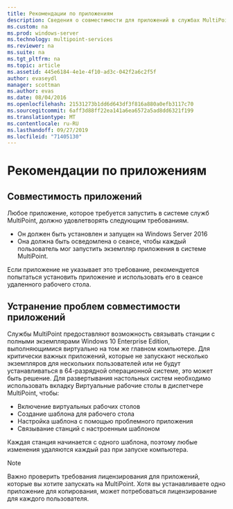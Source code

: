 ```yaml
---
title: Рекомендации по приложениям
description: Сведения о совместимости для приложений в службах MultiPoint
ms.custom: na
ms.prod: windows-server
ms.technology: multipoint-services
ms.reviewer: na
ms.suite: na
ms.tgt_pltfrm: na
ms.topic: article
ms.assetid: 445e6184-4e1e-4f10-ad3c-042f2a6c2f5f
author: evaseydl
manager: scottman
ms.author: evas
ms.date: 08/04/2016
ms.openlocfilehash: 21531273b1dd6d643df3f816a880a0efb3117c70
ms.sourcegitcommit: 6aff3d88ff22ea141a6ea6572a5ad8dd6321f199
ms.translationtype: MT
ms.contentlocale: ru-RU
ms.lasthandoff: 09/27/2019
ms.locfileid: "71405130"
---
```

# <a name="application-considerations"></a>Рекомендации по приложениям
  
## <a name="application-compatibility"></a>Совместимость приложений

Любое приложение, которое требуется запустить в системе служб MultiPoint, должно удовлетворять следующим требованиям.
  
- Он должен быть установлен и запущен на Windows Server 2016 
- Она должна быть осведомлена о сеансе, чтобы каждый пользователь мог запустить экземпляр приложения в системе MultiPoint.
  
Если приложение не указывает это требование, рекомендуется попытаться установить приложение и использовать его в сеансе удаленного рабочего стола. 

## <a name="addressing-application-compatibility-problems"></a>Устранение проблем совместимости приложений  
Службы MultiPoint предоставляют возможность связывать станции с полными экземплярами Windows 10 Enterprise Edition, выполняющимися виртуально на том же главном компьютере. Для критически важных приложений, которые не запускают несколько экземпляров для нескольких пользователей или не будут устанавливаться в 64-разрядной операционной системе, это может быть решение. Для развертывания настольных систем необходимо использовать вкладку Виртуальные рабочие столы в диспетчере MultiPoint, чтобы:  
  
-   Включение виртуальных рабочих столов  
-   Создание шаблона для рабочего стола  
-   Настройка шаблона с помощью проблемного приложения  
-   Связывание станций с настроенным шаблоном  

Каждая станция начинается с одного шаблона, поэтому любые изменения удаляются каждый раз при запуске компьютера.  
  
>[!NOTE] 
>Важно проверить требования лицензирования для приложений, которые вы хотите запускать на MultiPoint. Хотя вы устанавливаете одно приложение для копирования, может потребоваться лицензирование для каждого пользователя.  
  
